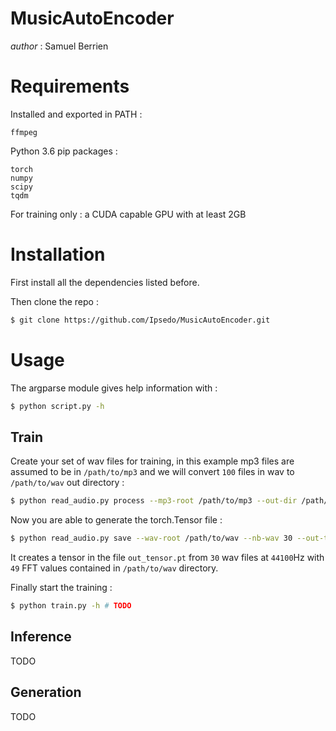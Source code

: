 # MusicAutoEncoder
_author_ : Samuel Berrien

# Requirements

Installed and exported in PATH :
```
ffmpeg
```

Python 3.6 pip packages :
```
torch
numpy
scipy
tqdm
```

For training only : a CUDA capable GPU with at least 2GB

# Installation

First install all the dependencies listed before.

Then clone the repo :
```bash
$ git clone https://github.com/Ipsedo/MusicAutoEncoder.git
```

# Usage

The argparse module gives help information with :
```bash
$ python script.py -h
```

## Train

Create your set of wav files for training, in this example mp3 files are assumed to be in `/path/to/mp3` and we will convert `100` files in wav to `/path/to/wav` out directory :
```bash
$ python read_audio.py process --mp3-root /path/to/mp3 --out-dir /path/to/wav -l 100
```

Now you are able to generate the torch.Tensor file :
```bash
$ python read_audio.py save --wav-root /path/to/wav --nb-wav 30 --out-tensor out_tensor.pt --nfft 49 --sample-rate 44100 --seconds 1
```
It creates a tensor in the file `out_tensor.pt` from `30` wav files at `44100`Hz  with `49` FFT values contained in `/path/to/wav` directory.

Finally start the training :
```bash
$ python train.py -h # TODO
```

## Inference

TODO

## Generation

TODO

